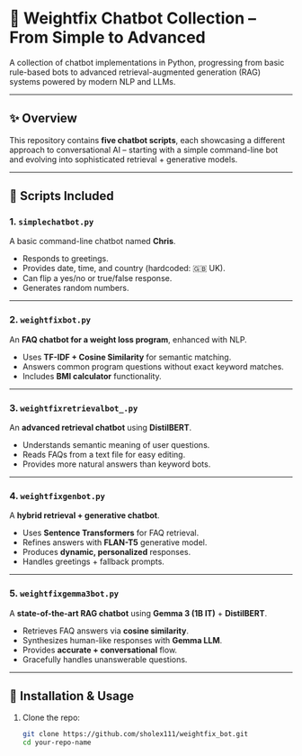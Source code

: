 # 🤖 Weightfix Chatbot Collection – From Simple to Advanced

A collection of chatbot implementations in Python, progressing from basic rule-based bots to advanced retrieval-augmented generation (RAG) systems powered by modern NLP and LLMs.

---

## ✨ Overview
This repository contains **five chatbot scripts**, each showcasing a different approach to conversational AI – starting with a simple command-line bot and evolving into sophisticated retrieval + generative models.

---

## 📂 Scripts Included

### 1. `simplechatbot.py`
A basic command-line chatbot named **Chris**.  
- Responds to greetings.  
- Provides date, time, and country (hardcoded: 🇬🇧 UK).  
- Can flip a yes/no or true/false response.  
- Generates random numbers.  

---

### 2. `weightfixbot.py`
An **FAQ chatbot for a weight loss program**, enhanced with NLP.  
- Uses **TF-IDF + Cosine Similarity** for semantic matching.  
- Answers common program questions without exact keyword matches.  
- Includes **BMI calculator** functionality.  

---

### 3. `weightfixretrievalbot_.py`
An **advanced retrieval chatbot** using **DistilBERT**.  
- Understands semantic meaning of user questions.  
- Reads FAQs from a text file for easy editing.  
- Provides more natural answers than keyword bots.  

---

### 4. `weightfixgenbot.py`
A **hybrid retrieval + generative chatbot**.  
- Uses **Sentence Transformers** for FAQ retrieval.  
- Refines answers with **FLAN-T5** generative model.  
- Produces **dynamic, personalized** responses.  
- Handles greetings + fallback prompts.  

---

### 5. `weightfixgemma3bot.py`
A **state-of-the-art RAG chatbot** using **Gemma 3 (1B IT)** + **DistilBERT**.  
- Retrieves FAQ answers via **cosine similarity**.  
- Synthesizes human-like responses with **Gemma LLM**.  
- Provides **accurate + conversational** flow.  
- Gracefully handles unanswerable questions.  

---

## 🚀 Installation & Usage

1. Clone the repo:
   ```bash
   git clone https://github.com/sholex111/weightfix_bot.git
   cd your-repo-name
